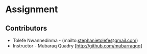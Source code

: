 # Assignment

## Contributors
- Tolefe Nwannedinma - (mailto:stephanietolefe@gmail.com)
- Instructor - Mubaraq Quadry [http://github.com/mubarraqqq]
